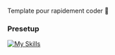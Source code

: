 Template pour rapidement coder  🚀
### Presetup

[![My Skills](https://skillicons.dev/icons?i=react,scss,tailwind&theme=light)](https://skillicons.dev)

